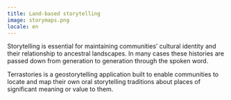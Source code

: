 ```yaml
---
title: Land-based storytelling
image: storymaps.png
locale: en
---
```


Storytelling is essential for maintaining communities’ cultural identity and
their relationship to ancestral landscapes. In many cases these histories are passed down from generation to generation through the spoken word.

Terrastories is a geostorytelling application built to enable communities to locate and map their own oral storytelling traditions about places of significant meaning or value to them.

<app-button :color="true" target="_self" link="geo-storytelling" text="Get started"></app-button>
